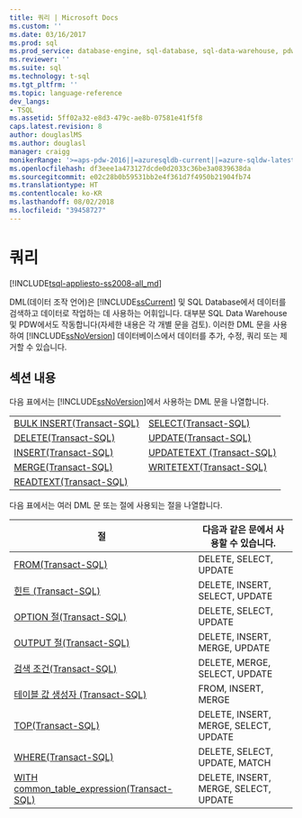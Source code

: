 ```yaml
---
title: 쿼리 | Microsoft Docs
ms.custom: ''
ms.date: 03/16/2017
ms.prod: sql
ms.prod_service: database-engine, sql-database, sql-data-warehouse, pdw
ms.reviewer: ''
ms.suite: sql
ms.technology: t-sql
ms.tgt_pltfrm: ''
ms.topic: language-reference
dev_langs:
- TSQL
ms.assetid: 5ff02a32-e8d3-479c-ae8b-07581e41f5f8
caps.latest.revision: 8
author: douglaslMS
ms.author: douglasl
manager: craigg
monikerRange: '>=aps-pdw-2016||=azuresqldb-current||=azure-sqldw-latest||>=sql-server-2016||=sqlallproducts-allversions||>=sql-server-linux-2017'
ms.openlocfilehash: df3eee1a473127dcde0d2033c36be3a0839638da
ms.sourcegitcommit: e02c28b0b59531bb2e4f361d7f4950b21904fb74
ms.translationtype: HT
ms.contentlocale: ko-KR
ms.lasthandoff: 08/02/2018
ms.locfileid: "39458727"
---
```

# <a name="queries"></a>쿼리
[!INCLUDE[tsql-appliesto-ss2008-all_md](../../includes/tsql-appliesto-ss2008-all-md.md)]

  DML(데이터 조작 언어)은 [!INCLUDE[ssCurrent](../../includes/sscurrent-md.md)] 및 SQL Database에서 데이터를 검색하고 데이터로 작업하는 데 사용하는 어휘입니다. 대부분 SQL Data Warehouse 및 PDW에서도 작동합니다(자세한 내용은 각 개별 문을 검토). 이러한 DML 문을 사용하여 [!INCLUDE[ssNoVersion](../../includes/ssnoversion-md.md)] 데이터베이스에서 데이터를 추가, 수정, 쿼리 또는 제거할 수 있습니다.  
  
## <a name="in-this-section"></a>섹션 내용  
 다음 표에서는 [!INCLUDE[ssNoVersion](../../includes/ssnoversion-md.md)]에서 사용하는 DML 문을 나열합니다.  
  
|||  
|-|-|  
|[BULK INSERT&#40;Transact-SQL&#41;](../../t-sql/statements/bulk-insert-transact-sql.md)|[SELECT&#40;Transact-SQL&#41;](../../t-sql/queries/select-transact-sql.md)|  
|[DELETE&#40;Transact-SQL&#41;](../../t-sql/statements/delete-transact-sql.md)|[UPDATE&#40;Transact-SQL&#41;](../../t-sql/queries/update-transact-sql.md)|  
|[INSERT&#40;Transact-SQL&#41;](../../t-sql/statements/insert-transact-sql.md)|[UPDATETEXT &#40;Transact-SQL&#41;](../../t-sql/queries/updatetext-transact-sql.md)|  
|[MERGE&#40;Transact-SQL&#41;](../../t-sql/statements/merge-transact-sql.md)|[WRITETEXT&#40;Transact-SQL&#41;](../../t-sql/queries/writetext-transact-sql.md)|  
|[READTEXT&#40;Transact-SQL&#41;](../../t-sql/queries/readtext-transact-sql.md)||  
  
 다음 표에서는 여러 DML 문 또는 절에 사용되는 절을 나열합니다.  
  
|절|다음과 같은 문에서 사용할 수 있습니다.|  
|------------|-------------------------------------|  
|[FROM&#40;Transact-SQL&#41;](../../t-sql/queries/from-transact-sql.md)|DELETE, SELECT, UPDATE|  
|[힌트 &#40;Transact-SQL&#41;](../../t-sql/queries/hints-transact-sql.md)|DELETE, INSERT, SELECT, UPDATE|  
|[OPTION 절&#40;Transact-SQL&#41;](../../t-sql/queries/option-clause-transact-sql.md)|DELETE, SELECT, UPDATE|  
|[OUTPUT 절&#40;Transact-SQL&#41;](../../t-sql/queries/output-clause-transact-sql.md)|DELETE, INSERT, MERGE, UPDATE|  
|[검색 조건&#40;Transact-SQL&#41;](../../t-sql/queries/search-condition-transact-sql.md)|DELETE, MERGE, SELECT, UPDATE|  
|[테이블 값 생성자 &#40;Transact-SQL&#41;](../../t-sql/queries/table-value-constructor-transact-sql.md)|FROM, INSERT, MERGE|  
|[TOP&#40;Transact-SQL&#41;](../../t-sql/queries/top-transact-sql.md)|DELETE, INSERT, MERGE, SELECT, UPDATE|  
|[WHERE&#40;Transact-SQL&#41;](../../t-sql/queries/where-transact-sql.md)|DELETE, SELECT, UPDATE, MATCH|  
|[WITH common_table_expression&#40;Transact-SQL&#41;](../../t-sql/queries/with-common-table-expression-transact-sql.md)|DELETE, INSERT, MERGE, SELECT, UPDATE|  
  
  
